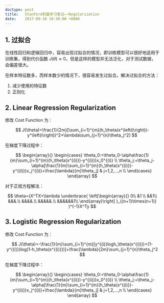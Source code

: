 ```yaml
---
doctype: post
title:   Stanford机器学习笔记——Regularization
date:    2017-09-10 10:30:00 +0800
---
```


## 1. 过拟合

在线性回归和逻辑回归中，容易出现过拟合的情况，即训练模型可以很好地适用于训练集，得到代价函数 $J(\theta)≈0$，但是这样的模型并无法泛化，对于测试数据，会偏差很大。

在样本特征数多，而样本数少的情况下，很容易发生过拟合。解决过拟合的方法：

1. 减少使用的特征数
2. 正则化

## 2. Linear Regression Regularization

修改 Cost Function 为：

$$ J(\theta)=\frac{1}{2m}[\sum_{i=1}^{m}(h_\theta(x^\left(i\right))-y^\left(i\right))^2+\lambda\sum_{j=1}^{n}\theta_j^2] $$

在梯度下降过程中：

$$
\begin{array}{}
\begin{cases}
  \theta_0:=\theta_0-\alpha\frac{1}{m}\sum_{i=1}^{m}(h_\theta(x^{(i)})-y^{(i)})x_0^{(i)} \\
  \theta_j:=\theta_j-\alpha[\frac{1}{m}\sum_{i=1}^{m}(h_\theta(x^{(i)})-y^{(i)})x_j^{(i)}+\frac{\lambda}{m}\theta_j] & j=1,2,...,n \\ 
\end{cases}
\end{array}
$$

对于正规方程解法：

$$
\theta=(X^TX+\lambda
\underbrace{
  \left[\begin{array}{}
    0\\
    &1 \\
    &&1\\
    &&&.\\
    &&&&.\\
    &&&&&.\\
    &&&&&&1\\
  \end{array}\right]
}_{(n+1)\times(n+1)}
)^{-1}X^Ty
$$

## 3. Logistic Regression Regularization

修改 Cost Function 为：

$$ J(\theta)=-\frac{1}{m}\sum_{i=1}^{m}[y^{(i)}logh_\theta(x^{(i)})+(1-y^{(i)})log(1-h_\theta(x^{(i)}))]+\frac{\lambda}{2m}\sum_{j=1}^{n}\theta_j^2 $$

在梯度下降过程中：

$$
\begin{array}{}
\begin{cases}
  \theta_0:=\theta_0-\alpha\frac{1}{m}\sum_{i=1}^{m}(h_\theta(x^{(i)})-y^{(i)})x_0^{(i)} \\
  \theta_j:=\theta_j-\alpha[\frac{1}{m}\sum_{i=1}^{m}(h_\theta(x^{(i)})-y^{(i)})x_j^{(i)}+\frac{\lambda}{m}\theta_j] & j=1,2,...,n \\ 
\end{cases}
\end{array}
$$
